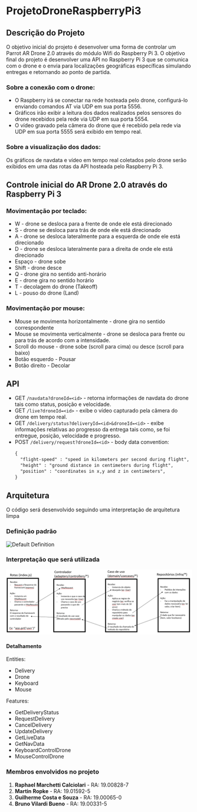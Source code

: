 # ProjetoDroneRaspberryPi3

## Descrição do Projeto

O objetivo inicial do projeto é desenvolver uma forma de controlar um Parrot AR Drone 2.0 através do módulo Wifi do Raspberry Pi 3.
O objetivo final do projeto é desenvolver uma API no Raspberry Pi 3 que se comunica com o drone e o envia para localizações geográficas específicas simulando entregas e retornando ao ponto de partida.

### Sobre a conexão com o drone:
- O Raspberry irá se conectar na rede hosteada pelo drone, configurá-lo enviando comandos AT via UDP em sua porta 5556.
- Gráficos irão exibir a leitura dos dados realizados pelos sensores do drone recebidos pela rede via UDP em sua porta 5554.
- O vídeo gravado pela câmera do drone que é recebido pela rede via UDP em sua porta 5555 será exibido em tempo real.

### Sobre a visualização dos dados:
Os gráficos de navdata e vídeo em tempo real coletados pelo drone serão exibidos em uma das rotas da API hosteada pelo Raspberry Pi 3.

## Controle inicial do AR Drone 2.0 através do Raspberry Pi 3
### Movimentação por teclado:
  - W - drone se desloca para a frente de onde ele está direcionado
  - S - drone se desloca para trás de onde ele está direcionado
  - A - drone se desloca lateralmente para a esquerda de onde ele está direcionado
  - D - drone se desloca lateralmente para a direita de onde ele está direcionado
  - Espaço - drone sobe
  - Shift - drone desce
  - Q - drone gira no sentido anti-horário
  - E - drone gira no sentido horário
  - T - decolagem do drone (Takeoff)
  - L - pouso do drone (Land)

### Movimentação por mouse:
  - Mouse se movimenta horizontalmente - drone gira no sentido correspondente
  - Mouse se movimenta verticalmente - drone se desloca para frente ou para trás de acordo com a intensidade.
  - Scroll do mouse - drone sobe (scroll para cima) ou desce (scroll para baixo)
  - Botão esquerdo - Pousar
  - Botão direito - Decolar

## API
- GET ```/navdata?droneId=<id>``` - retorna informações de navdata do drone tais como status, posição e velocidade.
- GET ```/live?droneId=<id>``` - exibe o vídeo capturado pela câmera do drone em tempo real.
- GET ```/delivery/status?deliveryId=<id>&droneId=<id>``` - exibe informações relativas ao progresso da entrega tais como, se foi entregue, posição, velocidade e progresso.
- POST ```/delivery/request?droneId=<id>``` - body data convention:
  ```
  {
    "flight-speed" : "speed in kilometers per second during flight",
    "height" : "ground distance in centimeters during flight",
    "position" : "coordinates in x,y and z in centimeters",
  }
  ```

## Arquitetura
O código será desenvolvido seguindo uma interpretação de arquitetura limpa

### Definição padrão
![Default Definition](https://miro.medium.com/max/1400/1*0u-ekVHFu7Om7Z-VTwFHvg.png)

### Interpretação que será utilizada
![Reference Definition](https://raw.githubusercontent.com/PropysMaua/ProjetoLPARQ/main/docFiles/BackEnd-Arch.png)

#### Detalhamento
Entities:
- Delivery
- Drone
- Keyboard
- Mouse

Features:
- GetDeliveryStatus
- RequestDelivery
- CancelDelivery
- UpdateDelivery
- GetLiveData
- GetNavData
- KeyboardControlDrone
- MouseControlDrone

### Membros envolvidos no projeto
1. **Raphael Marchetti Calciolari** - RA: 19.00828-7
2. **Martin Ropke** - RA: 19.01592-5
3. **Guilherme Costa e Souza** - RA: 19.00065-0
4. **Bruno Vilardi Bueno** - RA: 19.00331-5
